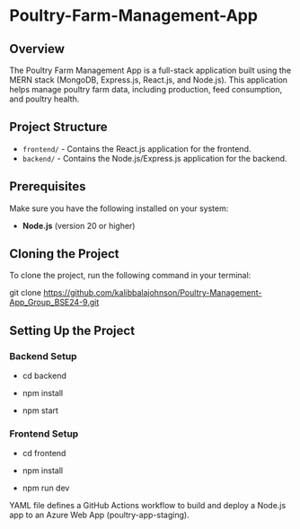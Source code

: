 # Poultry-Farm-Management-App

## Overview
The Poultry Farm Management App is a full-stack application built using the MERN stack (MongoDB, Express.js, React.js, and Node.js). This application helps manage poultry farm data, including production, feed consumption, and poultry health.

## Project Structure
- `frontend/` - Contains the React.js application for the frontend.
- `backend/` - Contains the Node.js/Express.js application for the backend.

## Prerequisites
Make sure you have the following installed on your system:
- **Node.js** (version 20 or higher)

## Cloning the Project

To clone the project, run the following command in your terminal:

git clone https://github.com/kalibbalajohnson/Poultry-Management-App_Group_BSE24-9.git

## Setting Up the Project

### Backend Setup
- cd backend

- npm install

- npm start

### Frontend Setup
- cd frontend

- npm install

- npm run dev

YAML file defines a GitHub Actions workflow to build and deploy a Node.js app to an Azure Web App (poultry-app-staging).
